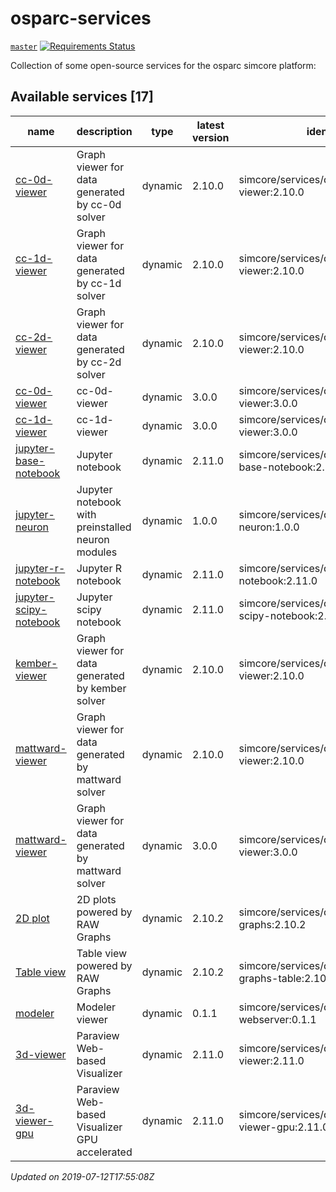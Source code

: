 # osparc-services

<!-- NOTE: when branched replace `master` in urls -->
[`master`](https://github.com/itisfoundation/osparc-services/tree/master)
[![Requirements Status](https://requires.io/github/ITISFoundation/osparc-services/requirements.svg?branch=master)](https://requires.io/github/ITISFoundation/osparc-services/requirements/?branch=master)

Collection of some open-source services for the osparc simcore platform:











<!-- TOC_BEGIN -->
<!-- Automaticaly produced by scripts/auto-doc/create-toc.py on 2019-07-12T17:55:08Z -->
## Available services [17]
|                                   name                                    |                     description                      |   type    |  latest version  |                        identifier                        |
|---------------------------------------------------------------------------|------------------------------------------------------|-----------|------------------|----------------------------------------------------------|
|  [cc-0d-viewer](services/dy-2Dgraph/use-cases/cc)                         |  Graph viewer for data generated by cc-0d solver     |  dynamic  |  2.10.0          |  simcore/services/dynamic/cc-0d-viewer:2.10.0            |
|  [cc-1d-viewer](services/dy-2Dgraph/use-cases/cc)                         |  Graph viewer for data generated by cc-1d solver     |  dynamic  |  2.10.0          |  simcore/services/dynamic/cc-1d-viewer:2.10.0            |
|  [cc-2d-viewer](services/dy-2Dgraph/use-cases/cc)                         |  Graph viewer for data generated by cc-2d solver     |  dynamic  |  2.10.0          |  simcore/services/dynamic/cc-2d-viewer:2.10.0            |
|  [cc-0d-viewer](services/dy-dash/cc-rabbit-0d/src)                        |  cc-0d-viewer                                        |  dynamic  |  3.0.0           |  simcore/services/dynamic/cc-0d-viewer:3.0.0             |
|  [cc-1d-viewer](services/dy-dash/cc-rabbit-1d/src)                        |  cc-1d-viewer                                        |  dynamic  |  3.0.0           |  simcore/services/dynamic/cc-1d-viewer:3.0.0             |
|  [jupyter-base-notebook](services/dy-jupyter/services/dy-jupyter)         |  Jupyter notebook                                    |  dynamic  |  2.11.0          |  simcore/services/dynamic/jupyter-base-notebook:2.11.0   |
|  [jupyter-neuron](services/dy-jupyter-extensions/neuron/)                 |  Jupyter notebook with preinstalled neuron modules   |  dynamic  |  1.0.0           |  simcore/services/dynamic/jupyter-neuron:1.0.0           |
|  [jupyter-r-notebook](services/dy-jupyter/services/dy-jupyter)            |  Jupyter R notebook                                  |  dynamic  |  2.11.0          |  simcore/services/dynamic/jupyter-r-notebook:2.11.0      |
|  [jupyter-scipy-notebook](services/dy-jupyter/services/dy-jupyter)        |  Jupyter scipy notebook                              |  dynamic  |  2.11.0          |  simcore/services/dynamic/jupyter-scipy-notebook:2.11.0  |
|  [kember-viewer](services/dy-2Dgraph/use-cases/kember)                    |  Graph viewer for data generated by kember solver    |  dynamic  |  2.10.0          |  simcore/services/dynamic/kember-viewer:2.10.0           |
|  [mattward-viewer](services/dy-2Dgraph/use-cases/mattward)                |  Graph viewer for data generated by mattward solver  |  dynamic  |  2.10.0          |  simcore/services/dynamic/mattward-viewer:2.10.0         |
|  [mattward-viewer](services/dy-dash/mattward-dash/src)                    |  Graph viewer for data generated by mattward solver  |  dynamic  |  3.0.0           |  simcore/services/dynamic/mattward-viewer:3.0.0          |
|  [2D plot](services/dy-raw-graphs/services/dy-raw-graphs)                 |  2D plots powered by RAW Graphs                      |  dynamic  |  2.10.2          |  simcore/services/dynamic/raw-graphs:2.10.2              |
|  [Table view](services/dy-raw-graphs/services/dy-raw-graphs)              |  Table view powered by RAW Graphs                    |  dynamic  |  2.10.2          |  simcore/services/dynamic/raw-graphs-table:2.10.2        |
|  [modeler](services/dy-modeling/services/dy-modeling/server)              |  Modeler viewer                                      |  dynamic  |  0.1.1           |  simcore/services/dynamic/modeler-webserver:0.1.1        |
|  [3d-viewer](services/dy-3dvis/services/dy-3dvis/simcoreparaviewweb)      |  Paraview Web-based Visualizer                       |  dynamic  |  2.11.0          |  simcore/services/dynamic/3d-viewer:2.11.0               |
|  [3d-viewer-gpu](services/dy-3dvis/services/dy-3dvis/simcoreparaviewweb)  |  Paraview Web-based Visualizer GPU accelerated       |  dynamic  |  2.11.0          |  simcore/services/dynamic/3d-viewer-gpu:2.11.0           |
*Updated on 2019-07-12T17:55:08Z*

<!-- TOC_END -->
